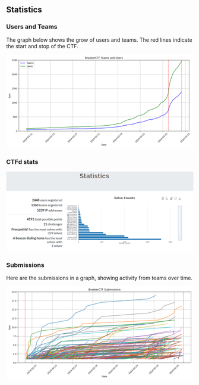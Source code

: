 ## Statistics


### Users and Teams

The graph below shows the grow of users and teams. The red lines indicate the start and stop of the CTF.

<img src="./images/stats/teamsAndUsers.png" width="1000">

### CTFd stats

<img src="./images/stats/ctfd_stats.png" width="1000">

### Submissions

Here are the submissions in a graph, showing activity from teams over time.

<img src="./images/stats/submissions.png" width="1000">
